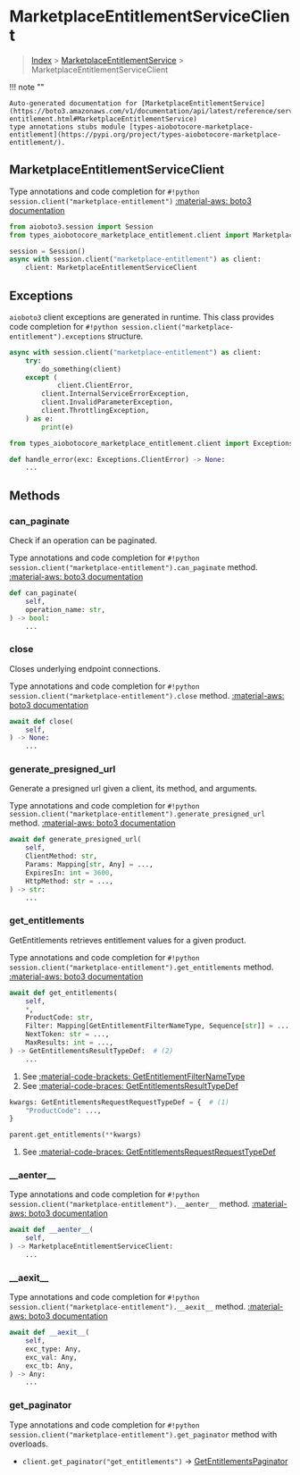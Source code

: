 # MarketplaceEntitlementServiceClient

> [Index](../README.md) > [MarketplaceEntitlementService](./README.md) > MarketplaceEntitlementServiceClient

!!! note ""

    Auto-generated documentation for [MarketplaceEntitlementService](https://boto3.amazonaws.com/v1/documentation/api/latest/reference/services/marketplace-entitlement.html#MarketplaceEntitlementService)
    type annotations stubs module [types-aiobotocore-marketplace-entitlement](https://pypi.org/project/types-aiobotocore-marketplace-entitlement/).

## MarketplaceEntitlementServiceClient

Type annotations and code completion for `#!python session.client("marketplace-entitlement")`
[:material-aws: boto3 documentation](https://boto3.amazonaws.com/v1/documentation/api/latest/reference/services/marketplace-entitlement.html#MarketplaceEntitlementService.Client)

```python title="Usage example"
from aioboto3.session import Session
from types_aiobotocore_marketplace_entitlement.client import MarketplaceEntitlementServiceClient

session = Session()
async with session.client("marketplace-entitlement") as client:
    client: MarketplaceEntitlementServiceClient
```

## Exceptions


`aioboto3` client exceptions are generated in runtime.
This class provides code completion for `#!python session.client("marketplace-entitlement").exceptions` structure.

```python title="Usage example"
async with session.client("marketplace-entitlement") as client:
    try:
        do_something(client)
    except (
            client.ClientError,
        client.InternalServiceErrorException,
        client.InvalidParameterException,
        client.ThrottlingException,
    ) as e:
        print(e)
```

```python title="Type checking example"
from types_aiobotocore_marketplace_entitlement.client import Exceptions

def handle_error(exc: Exceptions.ClientError) -> None:
    ...
```


## Methods


### can\_paginate

Check if an operation can be paginated.

Type annotations and code completion for `#!python session.client("marketplace-entitlement").can_paginate` method.
[:material-aws: boto3 documentation](https://boto3.amazonaws.com/v1/documentation/api/latest/reference/services/marketplace-entitlement.html#MarketplaceEntitlementService.Client.can_paginate)

```python title="Method definition"
def can_paginate(
    self,
    operation_name: str,
) -> bool:
    ...
```


### close

Closes underlying endpoint connections.

Type annotations and code completion for `#!python session.client("marketplace-entitlement").close` method.
[:material-aws: boto3 documentation](https://boto3.amazonaws.com/v1/documentation/api/latest/reference/services/marketplace-entitlement.html#MarketplaceEntitlementService.Client.close)

```python title="Method definition"
await def close(
    self,
) -> None:
    ...
```


### generate\_presigned\_url

Generate a presigned url given a client, its method, and arguments.

Type annotations and code completion for `#!python session.client("marketplace-entitlement").generate_presigned_url` method.
[:material-aws: boto3 documentation](https://boto3.amazonaws.com/v1/documentation/api/latest/reference/services/marketplace-entitlement.html#MarketplaceEntitlementService.Client.generate_presigned_url)

```python title="Method definition"
await def generate_presigned_url(
    self,
    ClientMethod: str,
    Params: Mapping[str, Any] = ...,
    ExpiresIn: int = 3600,
    HttpMethod: str = ...,
) -> str:
    ...
```


### get\_entitlements

GetEntitlements retrieves entitlement values for a given product.

Type annotations and code completion for `#!python session.client("marketplace-entitlement").get_entitlements` method.
[:material-aws: boto3 documentation](https://boto3.amazonaws.com/v1/documentation/api/latest/reference/services/marketplace-entitlement.html#MarketplaceEntitlementService.Client.get_entitlements)

```python title="Method definition"
await def get_entitlements(
    self,
    *,
    ProductCode: str,
    Filter: Mapping[GetEntitlementFilterNameType, Sequence[str]] = ...,  # (1)
    NextToken: str = ...,
    MaxResults: int = ...,
) -> GetEntitlementsResultTypeDef:  # (2)
    ...
```

1. See [:material-code-brackets: GetEntitlementFilterNameType](./literals.md#getentitlementfilternametype) 
2. See [:material-code-braces: GetEntitlementsResultTypeDef](./type_defs.md#getentitlementsresulttypedef) 


```python title="Usage example with kwargs"
kwargs: GetEntitlementsRequestRequestTypeDef = {  # (1)
    "ProductCode": ...,
}

parent.get_entitlements(**kwargs)
```

1. See [:material-code-braces: GetEntitlementsRequestRequestTypeDef](./type_defs.md#getentitlementsrequestrequesttypedef) 

### \_\_aenter\_\_



Type annotations and code completion for `#!python session.client("marketplace-entitlement").__aenter__` method.
[:material-aws: boto3 documentation](https://boto3.amazonaws.com/v1/documentation/api/latest/reference/services/marketplace-entitlement.html#MarketplaceEntitlementService.Client.__aenter__)

```python title="Method definition"
await def __aenter__(
    self,
) -> MarketplaceEntitlementServiceClient:
    ...
```


### \_\_aexit\_\_



Type annotations and code completion for `#!python session.client("marketplace-entitlement").__aexit__` method.
[:material-aws: boto3 documentation](https://boto3.amazonaws.com/v1/documentation/api/latest/reference/services/marketplace-entitlement.html#MarketplaceEntitlementService.Client.__aexit__)

```python title="Method definition"
await def __aexit__(
    self,
    exc_type: Any,
    exc_val: Any,
    exc_tb: Any,
) -> Any:
    ...
```




### get_paginator

Type annotations and code completion for `#!python session.client("marketplace-entitlement").get_paginator` method with overloads.

- `client.get_paginator("get_entitlements")` -> [GetEntitlementsPaginator](./paginators.md#getentitlementspaginator)



